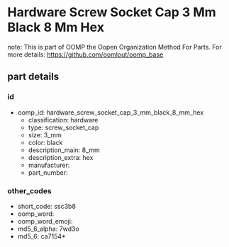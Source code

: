 # Hardware Screw Socket Cap 3 Mm Black 8 Mm Hex  

note: This is part of OOMP the Oopen Organization Method For Parts. For more details: https://github.com/oomlout/oomp_base

##  part details





### id
* oomp_id: hardware_screw_socket_cap_3_mm_black_8_mm_hex
  * classification: hardware
  * type: screw_socket_cap
  * size: 3_mm
  * color: black
  * description_main: 8_mm
  * description_extra: hex
  * manufacturer: 
  * part_number: 

### other_codes
* short_code: ssc3b8
* oomp_word: 
* oomp_word_emoji: 
* md5_6_alpha: 7wd3o
* md5_6: ca7154* 